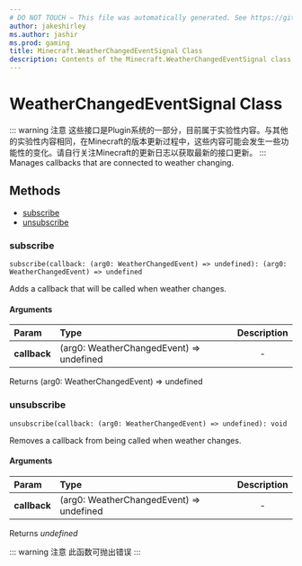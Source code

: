 ```yaml
---
# DO NOT TOUCH — This file was automatically generated. See https://github.com/Mojang/MinecraftScriptingApiDocsGenerator to modify descriptions, examples, etc.
author: jakeshirley
ms.author: jashir
ms.prod: gaming
title: Minecraft.WeatherChangedEventSignal Class
description: Contents of the Minecraft.WeatherChangedEventSignal class.
---
```

# WeatherChangedEventSignal Class
::: warning 注意
这些接口是Plugin系统的一部分，目前属于实验性内容。与其他的实验性内容相同，在Minecraft的版本更新过程中，这些内容可能会发生一些功能性的变化。请自行关注Minecraft的更新日志以获取最新的接口更新。
:::
Manages callbacks that are connected to weather changing.


## Methods
- [subscribe](#subscribe)
- [unsubscribe](#unsubscribe)
  
### **subscribe**
`
subscribe(callback: (arg0: WeatherChangedEvent) => undefined): (arg0: WeatherChangedEvent) => undefined
`

Adds a callback that will be called when weather changes.
#### Arguments
| Param | Type | Description |
| :--- | :--- | :---: |
| **callback** | (arg0: WeatherChangedEvent) => undefined | - |

Returns (arg0: WeatherChangedEvent) => undefined


### **unsubscribe**
`
unsubscribe(callback: (arg0: WeatherChangedEvent) => undefined): void
`

Removes a callback from being called when weather changes.
#### Arguments
| Param | Type | Description |
| :--- | :--- | :---: |
| **callback** | (arg0: WeatherChangedEvent) => undefined | - |

Returns *undefined*

::: warning 注意
此函数可抛出错误
:::

